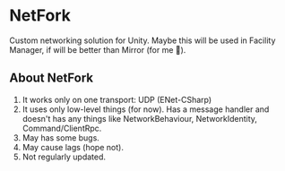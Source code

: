 # NetFork
Custom networking solution for Unity.
Maybe this will be used in Facility Manager, if will be better than Mirror (for me 🙂).

## About NetFork
1. It works only on one transport: UDP (ENet-CSharp)
2. It uses only low-level things (for now). Has a message handler and doesn't has any things like NetworkBehaviour, NetworkIdentity, Command/ClientRpc.
3. May has some bugs.
4. May cause lags (hope not).
5. Not regularly updated.
